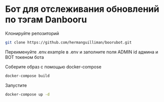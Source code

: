 # Бот для отслеживания обновлений по тэгам Danbooru

Клонируйте репозиторий

```bash
git clone https://github.com/hermanguilliman/boorubot.git
```

Переименуйте .env.example в .env и заполните поля ADMIN id админа и BOT токеном бота

Соберите образ с помощью docker-compose

```bash
docker-compose build
```

Запустите

```bash
docker-compose up -d
```
